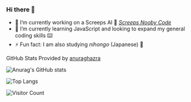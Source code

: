 ### Hi there 👋

<!--
**rfsjim/rfsjim** is a ✨ _special_ ✨ repository because its `README.md` (this file) appears on your GitHub profile. 

Here are some ideas to get you started: -->

- 🔭 I’m currently working on a Screeps AI :space_invader: [_Screeps Nooby Code_](https://github.com/rfsjim/Screeps-Nooby-Code)
- 🌱 I’m currently learning JavaScript and looking to expand my general coding skills :keyboard:
- ⚡ Fun fact: I am also studying _nihongo_ (Japanese) :japan:

GitHub Stats Provided by [anuraghazra](https://github.com/anuraghazra/github-readme-stats)

![Anurag's GitHub stats](https://github-readme-stats.vercel.app/api?username=rfsjim&show_icons=true&theme=default)

![Top Langs](https://github-readme-stats.vercel.app/api/top-langs/?username=rfsjim)

![Visitor Count](https://profile-counter.glitch.me/rfsjim/count.svg)

